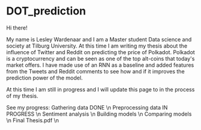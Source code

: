 # DOT_prediction
Hi there!

My name is Lesley Wardenaar and I am a Master student Data science and society at Tilburg University. At this time I am writing my thesis about the influence of Twitter and Reddit on predicting the price of Polkadot. Polkadot is a cryptocurrency and can be seen as one of the top alt-coins that today's market offers. I have made use of an RNN as a baseline and added features from the Tweets and Reddit comments to see how and if it improves the prediction power of the model.

At this time I am still in progress and I will update this page to in the process of my thesis.

See my progress:      Gathering data            DONE  \n
                      Preprocessing data        IN PROGRESS \n
                      Sentiment analysis                     \n
                      Building models                        \n
                      Comparing models                       \n
                      Final Thesis.pdf                       \n
  
